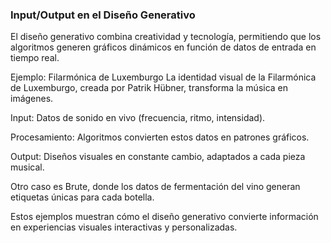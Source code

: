 ### Input/Output en el Diseño Generativo

El diseño generativo combina creatividad y tecnología, permitiendo que los algoritmos generen gráficos dinámicos en función de datos de entrada en tiempo real.

Ejemplo: Filarmónica de Luxemburgo
La identidad visual de la Filarmónica de Luxemburgo, creada por Patrik Hübner, transforma la música en imágenes.

Input: Datos de sonido en vivo (frecuencia, ritmo, intensidad).

Procesamiento: Algoritmos convierten estos datos en patrones gráficos.

Output: Diseños visuales en constante cambio, adaptados a cada pieza musical.

Otro caso es Brute, donde los datos de fermentación del vino generan etiquetas únicas para cada botella.

Estos ejemplos muestran cómo el diseño generativo convierte información en experiencias visuales interactivas y personalizadas.
